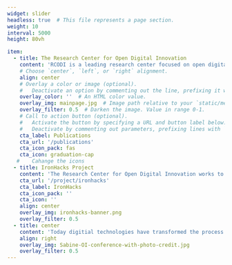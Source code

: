 ```yaml
---
widget: slider
headless: true  # This file represents a page section.
weight: 10
interval: 5000
height: 80vh

item:
  - title: The Research Center for Open Digital Innovation
    content: 'RCODI is a leading research center focused on open digital innovation comprised of computational social scientists designing and studying platforms, crowds and AI. '
    # Choose `center`, `left`, or `right` alignment.
    align: center
    # Overlay a color or image (optional).
    #   Deactivate an option by commenting out the line, prefixing it with `#`.
    overlay_color: ''  # An HTML color value.
    overlay_img: mainpage.jpg  # Image path relative to your `static/media/` folder
    overlay_filter: 0.5  # Darken the image. Value in range 0-1.
    # Call to action button (optional).
    #   Activate the button by specifying a URL and button label below.
    #   Deactivate by commenting out parameters, prefixing lines with `#`.
    cta_label: Publications
    cta_url: '/publications'
    cta_icon_pack: fas
    cta_icon: graduation-cap
   #    Cahange the icons
  - title: IronHacks Project
    content: 'The Research Center for Open Digital Innovation works to bring the future today by studying open source systems and the innovation therein.'
    cta_url: '/project/ironhacks'
    cta_label: IronHacks
    cta_icon_pack: ''
    cta_icon: ''
    align: center
    overlay_img: ironhacks-banner.png
    overlay_filter: 0.5
  - title: center
    content: 'Today digitial technologies have transformed the process and the outcome of innovation. More decentralized innovation ecosystems have emerged in which a diverse set of actors co-create novel solutions to solve complex problems in areas such healthcare, regional development, financial services, and smart manufacturing.'
    align: right
    overlay_img: Sabine-OI-conference-with-photo-credit.jpg
    overlay_filter: 0.5
---
```

